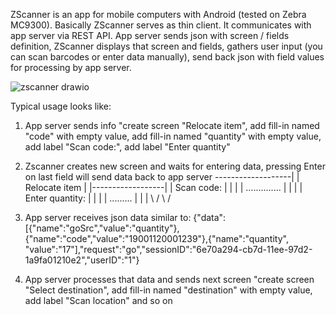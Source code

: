 ZScanner is an app for mobile computers with Android (tested on Zebra MC9300).
Basically ZScanner serves as thin client. It communicates with app server via REST API.
App server sends json with screen / fields definition, ZScanner displays that screen and fields, 
gathers user input (you can scan barcodes or enter data manually), send back json with field values
for processing by app server. 


![zscanner drawio](https://github.com/deutor/ZScanner/assets/21099156/2a6427f8-6a55-43a4-929b-885713d1dc18)



Typical usage looks like:
1) App server sends info "create screen "Relocate item", add fill-in named "code" with empty value, add fill-in named "quantity" with empty value,
   add label "Scan code:", add label "Enter quantity"
2) Zscanner creates new screen and waits for entering data, pressing Enter on last field will send data back to app server
-------------------|
|  Relocate item   |
|------------------|
| Scan code:       |
|                  |
| ..............   |
|                  |
| Enter quantity:  |
|                  |
| .........        |
|                  |
\                  /
  \               /

3) App server receives json data similar to:
{"data":[{"name":"goSrc","value":"quantity"},{"name":"code","value":"19001120001239"},{"name":"quantity", "value":"17"],"request":"go","sessionID":"6e70a294-cb7d-11ee-97d2-1a9fa01210e2","userID":"1"}

4) App server processes that data and sends next screen
   "create screen "Select destination", add fill-in named "destination" with empty value, add label "Scan location"
and so on
